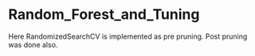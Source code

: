 # Random_Forest_and_Tuning
Here RandomizedSearchCV is implemented as pre pruning. Post pruning was done also.
